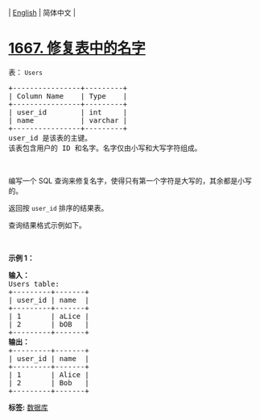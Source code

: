 | [English](README_EN.md) | 简体中文 |

# [1667. 修复表中的名字](https://leetcode-cn.com/problems/fix-names-in-a-table)
<p>表： <code>Users</code></p>

<pre>
+----------------+---------+
| Column Name    | Type    |
+----------------+---------+
| user_id        | int     |
| name           | varchar |
+----------------+---------+
user_id 是该表的主键。
该表包含用户的 ID 和名字。名字仅由小写和大写字符组成。
</pre>

<p>&nbsp;</p>

<p>编写一个 SQL 查询来修复名字，使得只有第一个字符是大写的，其余都是小写的。</p>

<p>返回按 <code>user_id</code> 排序的结果表。</p>

<p>查询结果格式示例如下。</p>

<p>&nbsp;</p>

<p><strong>示例 1：</strong></p>

<pre>
<strong>输入：</strong>
Users table:
+---------+-------+
| user_id | name  |
+---------+-------+
| 1       | aLice |
| 2       | bOB   |
+---------+-------+
<strong>输出：</strong>
+---------+-------+
| user_id | name  |
+---------+-------+
| 1       | Alice |
| 2       | Bob   |
+---------+-------+</pre>

**标签:**  [数据库](https://leetcode-cn.com/tag/database) 